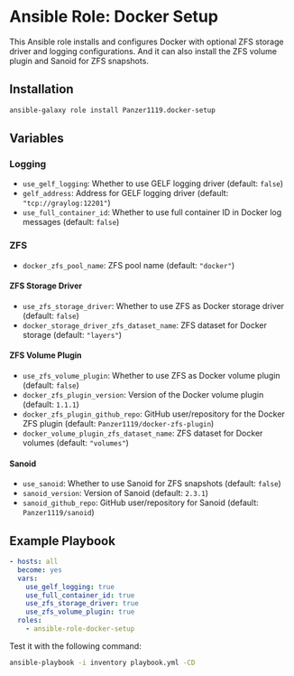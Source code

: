 # Ansible Role: Docker Setup

This Ansible role installs and configures Docker with optional ZFS storage driver and logging configurations.
And it can also install the ZFS volume plugin and Sanoid for ZFS snapshots.

## Installation

```bash
ansible-galaxy role install Panzer1119.docker-setup
```

## Variables

### Logging

- `use_gelf_logging`: Whether to use GELF logging driver (default: `false`)
- `gelf_address`: Address for GELF logging driver (default: `"tcp://graylog:12201"`)
- `use_full_container_id`: Whether to use full container ID in Docker log messages (default: `false`)

### ZFS

- `docker_zfs_pool_name`: ZFS pool name (default: `"docker"`)

#### ZFS Storage Driver

- `use_zfs_storage_driver`: Whether to use ZFS as Docker storage driver (default: `false`)
- `docker_storage_driver_zfs_dataset_name`: ZFS dataset for Docker storage (default: `"layers"`)

#### ZFS Volume Plugin

- `use_zfs_volume_plugin`: Whether to use ZFS as Docker volume plugin (default: `false`)
- `docker_zfs_plugin_version`: Version of the Docker volume plugin (default: `1.1.1`)
- `docker_zfs_plugin_github_repo`: GitHub user/repository for the Docker ZFS plugin (default: `Panzer1119/docker-zfs-plugin`)
- `docker_volume_plugin_zfs_dataset_name`: ZFS dataset for Docker volumes (default: `"volumes"`)

#### Sanoid

- `use_sanoid`: Whether to use Sanoid for ZFS snapshots (default: `false`)
- `sanoid_version`: Version of Sanoid (default: `2.3.1`)
- `sanoid_github_repo`: GitHub user/repository for Sanoid (default: `Panzer1119/sanoid`)

## Example Playbook

```yaml
- hosts: all
  become: yes
  vars:
    use_gelf_logging: true
    use_full_container_id: true
    use_zfs_storage_driver: true
    use_zfs_volume_plugin: true
  roles:
    - ansible-role-docker-setup
```

Test it with the following command:

```bash
ansible-playbook -i inventory playbook.yml -CD
```
